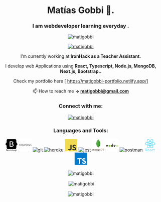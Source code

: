 <div align="center">
  <h1 align="center"> Matías Gobbi 🦓.</h1>
<h3 align="center">I am webdeveloper learning everyday .</h3>

<p align="center" > <img src="https://komarev.com/ghpvc/?username=matigobbi&label=Profile%20views&color=blueviolet&style=flat" alt="matigobbi" /> </p>

<p align="center"> <a href="https://github.com/ryo-ma/github-profile-trophy"><img src="https://github-profile-trophy.vercel.app/?username=matigobbi&theme=onedark" alt="matigobbi" /></a> </p>

  I’m currently working at **IronHack as a Teacher Assistant.**

  I develop web Applications using  **React, Typescript, Node.js, MongoDB, Next.js, Bootstrap..**

  Check my portfolio here [ https://matigobbi-portfolio.netlify.app/]

 📫 How to reach me **-> matigobbi@gmail.com**

<h3 align="center">Connect with me:</h3>
<p align="center">
<a href="https://linkedin.com/in/matigobbi" target="blank"><img align="center" src="https://raw.githubusercontent.com/rahuldkjain/github-profile-readme-generator/master/src/images/icons/Social/linked-in-alt.svg" alt="matigobbi" height="30" width="40" /></a>
</p>

  
<h3 align="center">Languages and Tools:</h3>
<p align="center"> <a href="https://getbootstrap.com" target="_blank" rel="noreferrer"> <img src="https://raw.githubusercontent.com/devicons/devicon/master/icons/bootstrap/bootstrap-plain-wordmark.svg" alt="bootstrap" width="40" height="40"/> </a> <a href="https://expressjs.com" target="_blank" rel="noreferrer"> <img src="https://raw.githubusercontent.com/devicons/devicon/master/icons/express/express-original-wordmark.svg" alt="express" width="40" height="40"/> </a> <a href="https://git-scm.com/" target="_blank" rel="noreferrer"> <img src="https://www.vectorlogo.zone/logos/git-scm/git-scm-icon.svg" alt="git" width="40" height="40"/> </a> <a href="https://heroku.com" target="_blank" rel="noreferrer"> <img src="https://www.vectorlogo.zone/logos/heroku/heroku-icon.svg" alt="heroku" width="40" height="40"/> </a> <a href="https://developer.mozilla.org/en-US/docs/Web/JavaScript" target="_blank" rel="noreferrer"> <img src="https://raw.githubusercontent.com/devicons/devicon/master/icons/javascript/javascript-original.svg" alt="javascript" width="40" height="40"/> </a> <a href="https://jestjs.io" target="_blank" rel="noreferrer"> <img src="https://www.vectorlogo.zone/logos/jestjsio/jestjsio-icon.svg" alt="jest" width="40" height="40"/> </a> <a href="https://www.mongodb.com/" target="_blank" rel="noreferrer"> <img src="https://raw.githubusercontent.com/devicons/devicon/master/icons/mongodb/mongodb-original-wordmark.svg" alt="mongodb" width="40" height="40"/> </a> <a href="https://nodejs.org" target="_blank" rel="noreferrer"> <img src="https://raw.githubusercontent.com/devicons/devicon/master/icons/nodejs/nodejs-original-wordmark.svg" alt="nodejs" width="40" height="40"/> </a> <a href="https://postman.com" target="_blank" rel="noreferrer"> <img src="https://www.vectorlogo.zone/logos/getpostman/getpostman-icon.svg" alt="postman" width="40" height="40"/> </a> <a href="https://reactjs.org/" target="_blank" rel="noreferrer"> <img src="https://raw.githubusercontent.com/devicons/devicon/master/icons/react/react-original-wordmark.svg" alt="react" width="40" height="40"/> </a> <a href="https://www.typescriptlang.org/" target="_blank" rel="noreferrer"> <img src="https://raw.githubusercontent.com/devicons/devicon/master/icons/typescript/typescript-original.svg" alt="typescript" width="40" height="40"/> </a> </p>

<p><img align="center" src="https://github-readme-stats.vercel.app/api/top-langs?username=matigobbi&show_icons=true&theme=cobalt&locale=en&layout=compact" alt="matigobbi" /></p>

<p>&nbsp;<img align="center" src="https://github-readme-stats.vercel.app/api?username=matigobbi&show_icons=true&locale=en" alt="matigobbi" /></p>

<p><img align="center" src="https://github-readme-streak-stats.herokuapp.com/?user=matigobbi&" alt="matigobbi" /></p>
  </div>
